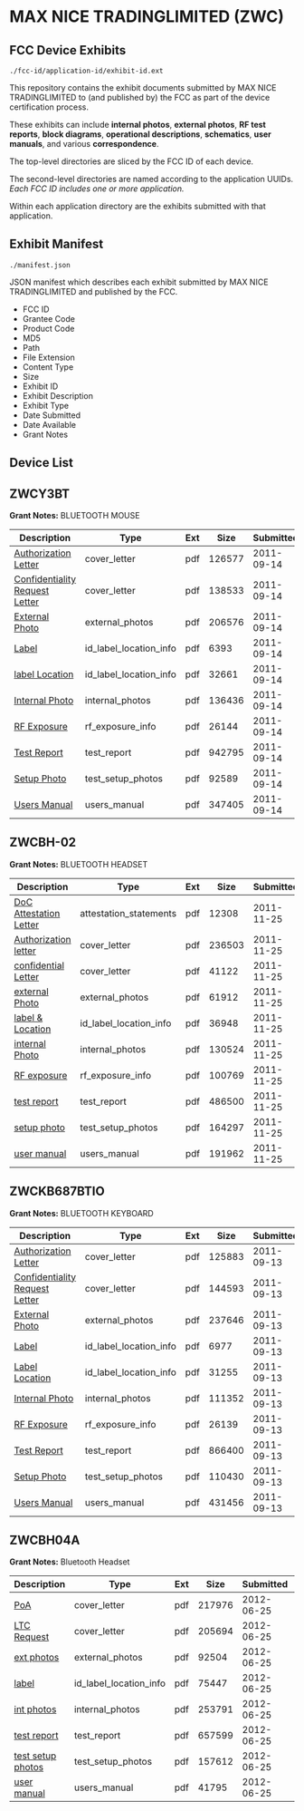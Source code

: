 # MAX NICE TRADINGLIMITED (ZWC)
## FCC Device Exhibits

```
./fcc-id/application-id/exhibit-id.ext
```

This repository contains the exhibit documents submitted by MAX NICE TRADINGLIMITED to (and published by) the FCC as part of the device certification process.

These exhibits can include **internal photos**, **external photos**, **RF test reports**, **block diagrams**, **operational descriptions**, **schematics**, **user manuals**, and various **correspondence**.

The top-level directories are sliced by the FCC ID of each device.

The second-level directories are named according to the application UUIDs. *Each FCC ID includes one or more application.*

Within each application directory are the exhibits submitted with that application. 

## Exhibit Manifest

```
./manifest.json
```

JSON manifest which describes each exhibit submitted by MAX NICE TRADINGLIMITED and published by the FCC.

- FCC ID
- Grantee Code
- Product Code
- MD5
- Path
- File Extension
- Content Type
- Size
- Exhibit ID
- Exhibit Description
- Exhibit Type
- Date Submitted
- Date Available
- Grant Notes

## Device List
## ZWCY3BT
**Grant Notes:** BLUETOOTH MOUSE

| Description | Type | Ext | Size | Submitted | Available |
| ----------- | ---- | --- | ---- | --------- | --------- |
| [Authorization Letter](ZWCY3BT/6e3d949fa74ee4a8f7e2c3427f54db49/1541567.pdf) | cover_letter | pdf | 126577 | 2011-09-14 | 2011-09-14 |
| [Confidentiality Request Letter](ZWCY3BT/6e3d949fa74ee4a8f7e2c3427f54db49/1541578.pdf) | cover_letter | pdf | 138533 | 2011-09-14 | 2011-09-14 |
| [External Photo](ZWCY3BT/6e3d949fa74ee4a8f7e2c3427f54db49/1541568.pdf) | external_photos | pdf | 206576 | 2011-09-14 | 2011-09-14 |
| [Label](ZWCY3BT/6e3d949fa74ee4a8f7e2c3427f54db49/1541569.pdf) | id_label_location_info | pdf | 6393 | 2011-09-14 | 2011-09-14 |
| [label Location](ZWCY3BT/6e3d949fa74ee4a8f7e2c3427f54db49/1541570.pdf) | id_label_location_info | pdf | 32661 | 2011-09-14 | 2011-09-14 |
| [Internal Photo](ZWCY3BT/6e3d949fa74ee4a8f7e2c3427f54db49/1541571.pdf) | internal_photos | pdf | 136436 | 2011-09-14 | 2011-09-14 |
| [RF Exposure](ZWCY3BT/6e3d949fa74ee4a8f7e2c3427f54db49/1541573.pdf) | rf_exposure_info | pdf | 26144 | 2011-09-14 | 2011-09-14 |
| [Test Report](ZWCY3BT/6e3d949fa74ee4a8f7e2c3427f54db49/1541575.pdf) | test_report | pdf | 942795 | 2011-09-14 | 2011-09-14 |
| [Setup Photo](ZWCY3BT/6e3d949fa74ee4a8f7e2c3427f54db49/1541576.pdf) | test_setup_photos | pdf | 92589 | 2011-09-14 | 2011-09-14 |
| [Users Manual](ZWCY3BT/6e3d949fa74ee4a8f7e2c3427f54db49/1541577.pdf) | users_manual | pdf | 347405 | 2011-09-14 | 2011-09-14 |
## ZWCBH-02
**Grant Notes:** BLUETOOTH  HEADSET

| Description | Type | Ext | Size | Submitted | Available |
| ----------- | ---- | --- | ---- | --------- | --------- |
| [DoC Attestation Letter](ZWCBH-02/9a2e4c2f693a6f26c791286820fb038f/1588568.pdf) | attestation_statements | pdf | 12308 | 2011-11-25 | 2011-11-25 |
| [Authorization letter](ZWCBH-02/9a2e4c2f693a6f26c791286820fb038f/1588566.pdf) | cover_letter | pdf | 236503 | 2011-11-25 | 2011-11-25 |
| [confidential Letter](ZWCBH-02/9a2e4c2f693a6f26c791286820fb038f/1588567.pdf) | cover_letter | pdf | 41122 | 2011-11-25 | 2011-11-25 |
| [external Photo](ZWCBH-02/9a2e4c2f693a6f26c791286820fb038f/1588572.pdf) | external_photos | pdf | 61912 | 2011-11-25 | 2011-11-25 |
| [label & Location](ZWCBH-02/9a2e4c2f693a6f26c791286820fb038f/1588573.pdf) | id_label_location_info | pdf | 36948 | 2011-11-25 | 2011-11-25 |
| [internal Photo](ZWCBH-02/9a2e4c2f693a6f26c791286820fb038f/1588574.pdf) | internal_photos | pdf | 130524 | 2011-11-25 | 2011-11-25 |
| [RF exposure](ZWCBH-02/9a2e4c2f693a6f26c791286820fb038f/1588575.pdf) | rf_exposure_info | pdf | 100769 | 2011-11-25 | 2011-11-25 |
| [test report](ZWCBH-02/9a2e4c2f693a6f26c791286820fb038f/1588576.pdf) | test_report | pdf | 486500 | 2011-11-25 | 2011-11-25 |
| [setup photo](ZWCBH-02/9a2e4c2f693a6f26c791286820fb038f/1588577.pdf) | test_setup_photos | pdf | 164297 | 2011-11-25 | 2011-11-25 |
| [user manual](ZWCBH-02/9a2e4c2f693a6f26c791286820fb038f/1588578.pdf) | users_manual | pdf | 191962 | 2011-11-25 | 2011-11-25 |
## ZWCKB687BTIO
**Grant Notes:** BLUETOOTH KEYBOARD

| Description | Type | Ext | Size | Submitted | Available |
| ----------- | ---- | --- | ---- | --------- | --------- |
| [Authorization Letter](ZWCKB687BTIO/89fd944494239cb292a67a02d837a65c/1540920.pdf) | cover_letter | pdf | 125883 | 2011-09-13 | 2011-09-13 |
| [Confidentiality Request Letter](ZWCKB687BTIO/89fd944494239cb292a67a02d837a65c/1540931.pdf) | cover_letter | pdf | 144593 | 2011-09-13 | 2011-09-13 |
| [External Photo](ZWCKB687BTIO/89fd944494239cb292a67a02d837a65c/1540921.pdf) | external_photos | pdf | 237646 | 2011-09-13 | 2011-09-13 |
| [Label](ZWCKB687BTIO/89fd944494239cb292a67a02d837a65c/1540922.pdf) | id_label_location_info | pdf | 6977 | 2011-09-13 | 2011-09-13 |
| [Label Location](ZWCKB687BTIO/89fd944494239cb292a67a02d837a65c/1540923.pdf) | id_label_location_info | pdf | 31255 | 2011-09-13 | 2011-09-13 |
| [Internal Photo](ZWCKB687BTIO/89fd944494239cb292a67a02d837a65c/1540924.pdf) | internal_photos | pdf | 111352 | 2011-09-13 | 2011-09-13 |
| [RF Exposure](ZWCKB687BTIO/89fd944494239cb292a67a02d837a65c/1540926.pdf) | rf_exposure_info | pdf | 26139 | 2011-09-13 | 2011-09-13 |
| [Test Report](ZWCKB687BTIO/89fd944494239cb292a67a02d837a65c/1540928.pdf) | test_report | pdf | 866400 | 2011-09-13 | 2011-09-13 |
| [Setup Photo](ZWCKB687BTIO/89fd944494239cb292a67a02d837a65c/1540929.pdf) | test_setup_photos | pdf | 110430 | 2011-09-13 | 2011-09-13 |
| [Users Manual](ZWCKB687BTIO/89fd944494239cb292a67a02d837a65c/1540930.pdf) | users_manual | pdf | 431456 | 2011-09-13 | 2011-09-13 |
## ZWCBH04A
**Grant Notes:** Bluetooth Headset

| Description | Type | Ext | Size | Submitted | Available |
| ----------- | ---- | --- | ---- | --------- | --------- |
| [PoA](ZWCBH04A/ec607676daac057ccf688d5608cbbdde/1729613.pdf) | cover_letter | pdf | 217976 | 2012-06-25 | 2012-06-25 |
| [LTC Request](ZWCBH04A/ec607676daac057ccf688d5608cbbdde/1729614.pdf) | cover_letter | pdf | 205694 | 2012-06-25 | 2012-06-25 |
| [ext photos](ZWCBH04A/ec607676daac057ccf688d5608cbbdde/1729615.pdf) | external_photos | pdf | 92504 | 2012-06-25 | 2012-06-25 |
| [label](ZWCBH04A/ec607676daac057ccf688d5608cbbdde/1729620.pdf) | id_label_location_info | pdf | 75447 | 2012-06-25 | 2012-06-25 |
| [int photos](ZWCBH04A/ec607676daac057ccf688d5608cbbdde/1729616.pdf) | internal_photos | pdf | 253791 | 2012-06-25 | 2012-06-25 |
| [test report](ZWCBH04A/ec607676daac057ccf688d5608cbbdde/1729618.pdf) | test_report | pdf | 657599 | 2012-06-25 | 2012-06-25 |
| [test setup photos](ZWCBH04A/ec607676daac057ccf688d5608cbbdde/1729617.pdf) | test_setup_photos | pdf | 157612 | 2012-06-25 | 2012-06-25 |
| [user manual](ZWCBH04A/ec607676daac057ccf688d5608cbbdde/1729619.pdf) | users_manual | pdf | 41795 | 2012-06-25 | 2012-06-25 |
